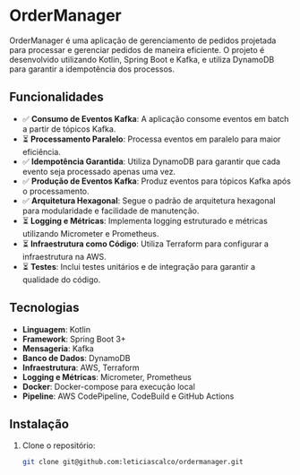 
# OrderManager

OrderManager é uma aplicação de gerenciamento de pedidos projetada para processar e gerenciar pedidos de maneira eficiente. O projeto é desenvolvido utilizando Kotlin, Spring Boot e Kafka, e utiliza DynamoDB para garantir a idempotência dos processos.

## Funcionalidades

- ✅ **Consumo de Eventos Kafka**: A aplicação consome eventos em batch a partir de tópicos Kafka.
- ⏳ **Processamento Paralelo**: Processa eventos em paralelo para maior eficiência.
- ✅ **Idempotência Garantida**: Utiliza DynamoDB para garantir que cada evento seja processado apenas uma vez.
- ✅ **Produção de Eventos Kafka**: Produz eventos para tópicos Kafka após o processamento.
- ✅ **Arquitetura Hexagonal**: Segue o padrão de arquitetura hexagonal para modularidade e facilidade de manutenção.
- ⏳ **Logging e Métricas**: Implementa logging estruturado e métricas utilizando Micrometer e Prometheus.
- ⏳ **Infraestrutura como Código**: Utiliza Terraform para configurar a infraestrutura na AWS.
- ⏳ **Testes**: Inclui testes unitários e de integração para garantir a qualidade do código.

## Tecnologias

- **Linguagem**: Kotlin
- **Framework**: Spring Boot 3+
- **Mensageria**: Kafka
- **Banco de Dados**: DynamoDB
- **Infraestrutura**: AWS, Terraform
- **Logging e Métricas**: Micrometer, Prometheus
- **Docker**: Docker-compose para execução local
- **Pipeline**: AWS CodePipeline, CodeBuild e GitHub Actions

## Instalação

1. Clone o repositório:

   ```bash
   git clone git@github.com:leticiascalco/ordermanager.git
